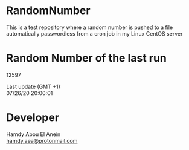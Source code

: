 # RandomNumber    
This is a test repository where a random number is pushed to a file automatically passwordless from a cron job in my Linux CentOS server    
# Random Number of the last run   
12597
      
Last update (GMT +1)    
07/26/20 20:00:01
# Developer    
Hamdy Abou El Anein   
hamdy.aea@protonmail.com
